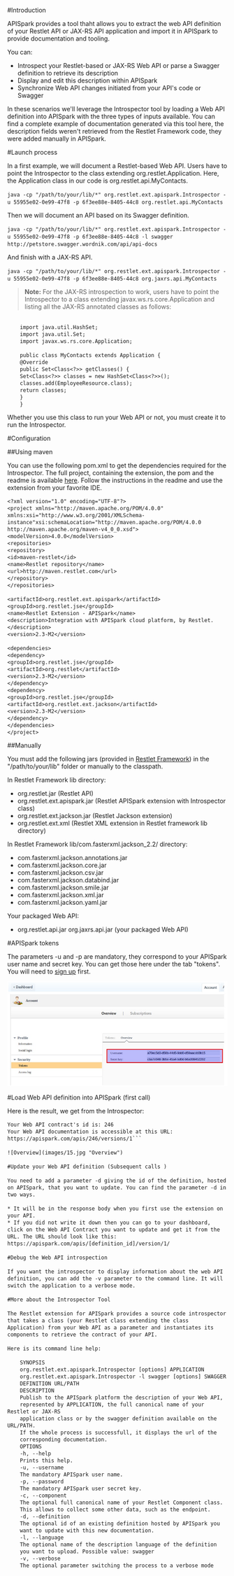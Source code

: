 #Introduction

APISpark provides a tool thaht allows you to extract the web API definition of your Restlet API or JAX-RS API application and import it in APISpark to provide documentation and tooling.

You can:

* Introspect your Restlet-based or JAX-RS Web API or parse a Swagger definition to retrieve its description
* Display and edit this description within APISpark
* Synchronize Web API changes initiated from your API's code or Swagger

In these scenarios we'll leverage the Introspector tool by loading a Web API definition into APISpark with the three types of inputs available. You can find a complete example of documentation generated via this tool here, the description fields weren't retrieved from the Restlet Framework code, they were added manually in APISpark.

#Launch process

In a first example, we will document a Restlet-based Web API. Users have to point the Introspector to the class extending org.restlet.Application. Here, the Application class in our code is org.restlet.api.MyContacts.


```java -cp "/path/to/your/lib/*" org.restlet.ext.apispark.Introspector -u 55955e02-0e99-47f8 -p 6f3ee88e-8405-44c8 org.restlet.api.MyContacts```

Then we will document an API based on its Swagger definition.


```java -cp "/path/to/your/lib/*" org.restlet.ext.apispark.Introspector -u 55955e02-0e99-47f8 -p 6f3ee88e-8405-44c8 -l swagger http://petstore.swagger.wordnik.com/api/api-docs```

And finish with a JAX-RS API.


```java -cp "/path/to/your/lib/*" org.restlet.ext.apispark.Introspector -u 55955e02-0e99-47f8 -p 6f3ee88e-8405-44c8 org.jaxrs.api.MyContacts```


> **Note:** For the JAX-RS introspection to work, users have to point the Introspector to a class extending javax.ws.rs.core.Application and listing all the JAX-RS annotated classes as follows:

```package org.coenraets.directory;
    
    import java.util.HashSet;
    import java.util.Set;
    import javax.ws.rs.core.Application;
    
    public class MyContacts extends Application {
    @Override
    public Set<Class<?>> getClasses() {
    Set<Class<?>> classes = new HashSet<Class<?>>();
    classes.add(EmployeeResource.class);
    return classes;
    }
    }
```

Whether you use this class to run your Web API or not, you must create it to run the Introspector.

#Configuration

##Using maven

You can use the following pom.xml to get the dependencies required for the Introspector. The full project, containing the extension, the pom and the readme is available [here](http://http://restlet.com/learn/guide/archives/misc/2.3/org.restlet.ext.apispark.zip). Follow the instructions in the readme and use the extension from your favorite IDE.

	<?xml version="1.0" encoding="UTF-8"?>
    <project xmlns="http://maven.apache.org/POM/4.0.0" xmlns:xsi="http://www.w3.org/2001/XMLSchema-instance"xsi:schemaLocation="http://maven.apache.org/POM/4.0.0 http://maven.apache.org/maven-v4_0_0.xsd">
    <modelVersion>4.0.0</modelVersion>
    <repositories>
    <repository>
    <id>maven-restlet</id>
    <name>Restlet repository</name>
    <url>http://maven.restlet.com</url>
    </repository>
    </repositories>
    
    <artifactId>org.restlet.ext.apispark</artifactId>
    <groupId>org.restlet.jse</groupId>
    <name>Restlet Extension - APISpark</name>
    <description>Integration with APISpark cloud platform, by Restlet.</description>
    <version>2.3-M2</version>
    
    <dependencies>
    <dependency>
    <groupId>org.restlet.jse</groupId>
    <artifactId>org.restlet</artifactId>
    <version>2.3-M2</version>
    </dependency>
    <dependency>
    <groupId>org.restlet.jse</groupId>
    <artifactId>org.restlet.ext.jackson</artifactId>
    <version>2.3-M2</version>
    </dependency>
    </dependencies>
    </project>

##Manually

You must add the following jars (provided in [Restlet Framework](http://restlet.com/download/current#release=stable&edition=jse&distribution=zip)) in the "/path/to/your/lib" folder or manually to the classpath.

In Restlet Framework lib directory:

* org.restlet.jar (Restlet API)
* org.restlet.ext.apispark.jar (Restlet APISpark extension with Introspector class)
* org.restlet.ext.jackson.jar (Restlet Jackson extension)
* org.restlet.ext.xml (Restlet XML extension in Restlet framework lib directory)

In Restlet Framework lib/com.fasterxml.jackson_2.2/ directory:

* com.fasterxml.jackson.annotations.jar
* com.fasterxml.jackson.core.jar
* com.fasterxml.jackson.csv.jar
* com.fasterxml.jackson.databind.jar
* com.fasterxml.jackson.smile.jar
* com.fasterxml.jackson.xml.jar
* com.fasterxml.jackson.yaml.jar

Your packaged Web API:

* org.restlet.api.jar org.jaxrs.api.jar (your packaged Web API)

#APISpark tokens

The parameters -u and -p are mandatory, they correspond to your APISpark user name and secret key. You can get those here under the tab "tokens". You will need to [sign up](https://apispark.com/signin) first.

![Tokens](images/14.jpg "Tokens")

#Load Web API definition into APISpark (first call)

Here is the result, we get from the Introspector:

```Process successfully achieved.
Your Web API contract's id is: 246
Your Web API documentation is accessible at this URL: https://apispark.com/apis/246/versions/1```

![Overview](images/15.jpg "Overview")

#Update your Web API definition (Subsequent calls )

You need to add a parameter -d giving the id of the definition, hosted on APISpark, that you want to update. You can find the parameter -d in two ways.

* It will be in the response body when you first use the extension on your API.
* If you did not write it down then you can go to your dashboard, click on the Web API Contract you want to update and get it from the URL. The URL should look like this: https://apispark.com/apis/[definition_id]/version/1/

#Debug the Web API introspection

If you want the introspector to display information about the web API definition, you can add the -v parameter to the command line. It will switch the application to a verbose mode.

#More about the Introspector Tool

The Restlet extension for APISpark provides a source code introspector that takes a class (your Restlet class extending the class Application) from your Web API as a parameter and instantiates its components to retrieve the contract of your API.

Here is its command line help:

    SYNOPSIS
    org.restlet.ext.apispark.Introspector [options] APPLICATION
    org.restlet.ext.apispark.Introspector -l swagger [options] SWAGGER
    DEFINITION URL/PATH
    DESCRIPTION
    Publish to the APISpark platform the description of your Web API,
    represented by APPLICATION, the full canonical name of your Restlet or JAX-RS
    application class or by the swagger definition available on the  URL/PATH.
    If the whole process is successfull, it displays the url of the
    corresponding documentation.
    OPTIONS
    -h, --help
    Prints this help.
    -u, --username
    The mandatory APISpark user name.
    -p, --password
    The mandatory APISpark user secret key.
    -c, --component
    The optional full canonical name of your Restlet Component class.
    This allows to collect some other data, such as the endpoint.
    -d, --definition
    The optional id of an existing definition hosted by APISpark you
    want to update with this new documentation.
    -l, --language
    The optional name of the description language of the definition
    you want to upload. Possible value: swagger
    -v, --verbose
    The optional parameter switching the process to a verbose mode